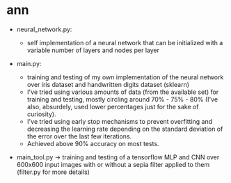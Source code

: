 # ann
- neural_network.py:
  - self implementation of a neural network that can be initialized with a variable number of layers and nodes per layer
- main.py:
  -  training and testing of my own implementation of the neural network over iris dataset and handwritten digits dataset (sklearn)
  -  I've tried using various amounts of data (from the available set) for training and testing, mostly circling around 70% - 75% - 80% (I've also, absurdely, used lower percentages just for the sake of curiosity).
  -  I've tried using early stop mechanisms to prevent overfitting and decreasing the learning rate depending on the standard deviation of the error over the last few iterations.
  -  Achieved above 90% accuracy on most tests.

- main_tool.py -> training and testing of a tensorflow MLP and CNN over 600x600 input images with or without a sepia filter applied to them (filter.py for more details)
